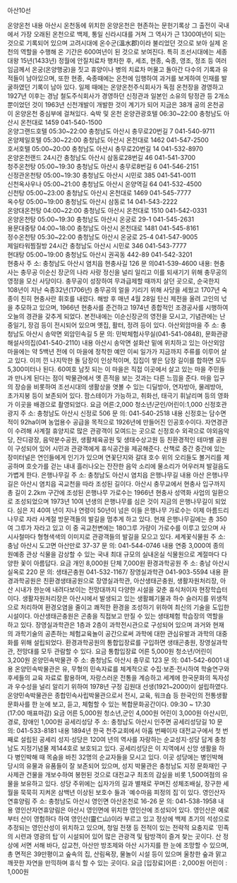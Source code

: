 아산10선

온양온천
    내용
        아산시 온천동에 위치한 온양온천은 현존하는 문헌기록상 그 출전이 국내에서 가장 오래된 온천으로 백제, 통일 신라시대를 거쳐 그 역사가 근 1300여년이 되는 것으로 기록되어 있으며 고려시대에 온수군(溫水郡)이라 불리었던 것으로 보아 실제 온천의 역할을 수행해 온 기간은 600여년이 된 것으로 보여진다.
        특히 조선시대에는 세종대왕 15년(1433년) 정월에 안질치료차 행차한 후, 세조, 현종, 숙종, 영조, 정조 등 여러 임금께서 온궁(온양행궁)을 짓고 휴양이나 병의 치료차 머물고 돌아간 다수의 기록과 유적들이 남아있으며, 또한 현종, 숙종때에는 온천에 임행하여 과거를 보게하여 인재를 발굴하였던 기록이 남아 있다.
        일제 때에는 온양온천주식회사가 독점 온천장을 경영하고 1927년 이후는 경남 철도주식회사가 경영하던 신정관과 일본인 소유의 탕정관 등 2개소 뿐이었던 것이 1963년 신천개발이 개발한 것이 계기가 되어 지금은 38개 공의 온천공이 온양온천 중심부에 걸쳐있다.
    숙박 및 온천
        온양관광호텔 	06:30~22:00 	충청남도 아산시 온천대로 1459 	041-540-1500 	
        온양그랜드호텔 	05:30~22:00 	충청남도 아산시 충무로20번길 7 	041-540-9711 	
        온양제일호텔 	05:30~22:00 	충청남도 아산시 온천대로 1462 	041-547-2500 	
        호서호텔 	05:00~20:00 	충청남도 아산시 충무로20번길 14 	041-532-8970 	 
        온양온천랜드 	24시간 	충청남도 아산시 삼동로28번길 46 	041-541-3700 	
        청주온천탕 	05:00~19:30 	충청남도 아산시 충무로8번길 6 	041-546-2151 	 
        신정관온천탕 	05:00~19:30 	충청남도 아산시 시민로 385 	041-541-0011 	 
        신천옥사우나 	05:00~21:00 	충청남도 아산시 온양역길 64 	041-532-4500 	 
        신천탕 	05:00~23:00 	충청남도 아산시 온천대로 1469 	041-545-7777 	
        옥수탕 	05:00~19:00 	충청남도 아산시 삼동로 14 	041-543-2222 	 
        온양대온천탕 	04:00~22:00 	충청남도 아산시 온천대로 1510 	041-542-0331 	 
        온양온천탕 	05:00~19:30 	충청남도 아산시 온궁로 29-1 	041-545-2631 	 
        용문대중탕 	04:00~18:00 	충청남도 아산시 온천대로 1481 	041-545-8161 	 
        정수온천탕 	05:30~22:00 	충청남도 아산시 온궁로 25-4 	041-547-9005 	 
        제일타워찜질방 	24시간 	충청남도 아산시 시민로 346 	041-543-7777 	 
        현대탕 	05:00~19:00 	충청남도 아산시 권곡동 442-89 	041-542-3201 	
현충사
    주 소: 충청남도 아산시 염치읍 현충사길 126
    문 의041-539-4600
    내용: 
        현충사는 충무공 이순신 장군의 나라 사랑 정신을 널리 일리고 이를 되새기기 위해 충무공의 영정을 모신 사당이다. 충무공이 성장하여 무과급제할 때까지 살던 곳으로, 순국한지 108년이 지난 숙종32년(1706년) 충무공의 얼을 기리기 위해 사당을 세웠고 1707년 숙종이 친히 현충사란 휘호를 내렸다.
        해방 후 매년 4월 28일 탄신 제전을 올려 고인의 넋을 추모하고 있으며, 1966년 현충사를 준건하고 1974년 종합적인 조경공사를 시행하여 오늘의 경관을 갖추게 되었다. 본전내에는 이순신장군의 영전을 모시고, 기념관에는 난중일기, 장검 등이 전시되어 있으며 옛집, 활터, 정려 등이 있다.
아산외암마을
    주 소: 충청남도 아산시 송악면 외암민속길 5
    문 의: 민박체험사무실(041-541-0848), 문화관광해설사의집(041-540-2110)
    내용
        아산시 송악면 설화산 밑에 위치하고 있는 아산외암마을에는 약 5백년 전에 이 마을에 정착한 예안 이씨 일가가 지금까지 주류를 이루어 살고 있다. 이끼 낀 나지막한 돌 담장이 인상적이며, 집집이 쌓은 담장 길이를 합하면 모두 5,300미터나 된다.
        60여호 남짓 되는 이 마을은 직접 이곳에서 살고 있는 마을 주민들과 만나게 된다는 점이 박물관에서 옛 흔적을 보는 것과는 다른 느낌을 준다. 마을 입구의 장승을 비롯하여 조선시대의 생활상을 엿볼 수 있는 디딜방아, 연자방아, 물레방아, 초가지붕 등이 보존되어 있다. 팜스테이가 가능하고, 취화선, 태극기 휘날리며 등의 영화가 이곳을 배경으로 촬영되었다.
    요금
        어른:2,000
        청소년/군인/어린이:1,000
신정호관광지
    주 소: 충청남도 아산시 신정로 506
    문 의: 041-540-2518
    내용
        신정호는 담수면적이 92ha이며 농업용수 공급을 목적으로 1926년에 만들어진 인공호수이다. 자연경관이 수려해 사계절 휴양지로 많은 관광객이 모여드는 곳으로 신정호수 외곽으로 야외음악당, 잔디광장, 음악분수공원, 생활체육공원 및 생태수상고원 등 친환경적인 테마별 공원이 구성되어 있어 시민과 관광객에게 휴식공간을 제공해준다.
        산책로 중간 중간에 있는 장미터널은 연인들에게 인기가 있으며 연꽃단지와 갈대 호수 위의 오리들도 볼거리를 제공하며 호숫가를 걷는 내내 흘러나오는 잔잔한 음악 소리에 물소리가 어우러져 발걸음도 가볍게 한다.
은행나무길
    주 소: 충청남도 아산시 염치읍 은행나무길
    내용
        아산 은행나무길은 아산시 염치읍 곡교천을 따라 조성된 길이다. 아산시 충무교에서 현충사 입구까지 총 길이 2.2km 구간에 조성된 은행나무 가로수는 1966년 현충사 성역화 사업의 일환으로 조성되었으며 1973년 10여 년생의 은행나무를 심은 것이 지금의 은행나무길이 되었다.
        심은 지 40여 년이 지나 연령이 50년이 넘은 이들 은행나무 가로수는 이제 아름드리 나무로 자라 사계절 방문객들의 발길을 멈추게 하고 있다.
        현재 은행나무길에는 총 350여 그루가 자라고 있고 이 중 곡교천변에는 180그루 가량이 가로수를 이루고 있으며 사시사철마다 형형색색의 이미지로 관광객들의 발길을 모으고 있다.
세계꽃식물원
    주 소: 충남 아산시 도고면 아산만로 37-37
    문 의: 041-544-0746
    내용
        연중 3,000여 종의 원예종 관상 식물을 감상할 수 있는 국내 최대 규모의 실내온실 식물원으로 계절마다 다양한 꽃이 아름답다.
    요금
        개인 8,000원
        단체 7,000원
환경과학공원
    주 소: 충남 아산시 실옥로 220
    문 의: 생태곤충원 041-532-1167/ 장영실과학관 041-903-5594
    내용
        환경과학공원은 친환경생태공원으로 장영실과학관, 아산생태곤충원, 생활자원처리장, 아산 시내가 한눈에 내려다보이는 전망대까지 다양한 시설을 갖춘 휴식처이자 현장학습터이다.
        생활자원처리장은 아산시에서 발생되고 있는 생활폐기물과 하수 슬러지를 위생적으로 처리하여 환경오염을 줄이고 쾌적한 환경을 조성하기 위하여 최신의 기술을 도입한 시설이다. 아산생태곤충원은 곤충을 직접보고 만질 수 있는 생태체험 학습장의 역할을 하고 있다.
        장영실과학관은 1층과 2층이 과학전시관으로 구성되어 있으며 과거와 현재의 과학기술의 공존하는 체험교육놀이 공간으로써 과학에 대한 관심유발과 과학의 대중화를 위해 설립되었다. 환경과학공원의 통합입장료를 구입하면 생태곤충원, 장영실과학관, 전망대를 모두 관람할 수 있다.
    요금
        통합입장료
        어른 5,000원 청소년/어린이 3,200원
온양민속박물관
    주 소: 충청남도 아산시 충무로 123
    문 의: 041-542-6001
    내용
        온양민속박물관은 유, 무형의 민속자료를 체계적으로 수집·보존·전시하여 학술연구와 후세들의 교육 자료로 활용하며, 자랑스러운 전통을 계승하고 세계에 한국문화의 독자성과 우수성을 널리 알리기 위하여 1978년 구정 김원대 선생(1921~2000)이 설립하였다.
        온양민속박물관은 종합민속사립박물관으로서 전시, 교육, 워크숍 등 한국인의 전통생활문화사를 한 눈에 보고, 듣고, 체험할 수 있는 복합문화공간이다.
        09:30 ~ 17:30
        (17:00 매표마감)
    요금
        어른 5,000원 청소년,군인 4,000원
        어린이 3,000원
        아산시민, 경로, 장애인 1,000원
공세리성당
    주 소: 충청남도 아산시 인주면 공세리성당길 10
    문 의: 041-533-8181
    내용
        1894년 한국 천주교회에서 아홉 번째이자 대전교구에서 첫 번째로 설립된 공세리 성지·성당은 120여 년의 역사를 자랑하는 순교성지·성당 답게 충청남도 지정기념물 제144호로 보호되고 있다. 공세리성당은 이 지역에서 신앙 생활을 하다 병인박해 때 목숨을 바친 32명의 순교자들을 모시고 있다.
        이곳 성당에는 병인박해 당시의 유물과 유품들이 잘 보존되어 있으며, 성지 박물관은 충청남도 지정 문화재인 구 사제관 건물을 개보수하여 봉헌된 것으로 대전교구 최초의 감실을 비롯 1,500여점의 유물을 보유하고 있다. 성당 주위에는 십자가의 길과 별채로 꾸며진 성체조배실, 장구한 세월을 묵묵히 지켜온 삼백년 이상된 보호수 들과 ´예수마음 피정의 집´이 있다.
영인산자연휴양림
    주 소: 충청남도 아산시 영인면 아산온천로 16-26
    문 의: 041-538-1958
    내용
        영인산자연휴양림은 아산시 영인면에 위치한 영인산에 조성되어 있다.
        영인산은 예로부터 산이 영험하다 하여 영인산(靈仁山)이라 부르고 있고 정상에 백제 초기의 석성으로 추정되는 영인산성이 위치하고 있으며, 청일 전쟁 등 전적이 있는 전략적 요충지로 ´민족의 시련과 영광의 탑´이 시설되어 있어 많은 관광객 및 탐방객이 즐겨 찾는 곳이다.
        산 정상에 서면 서해 바다, 삽교천, 아산만 방조제와 아산 시가지를 한 눈에 조망할 수 있으며, 총 면적은 39만평이고 숲속의 집, 산림욕장, 물놀이 시설 등이 있으며 울창한 숲과 맑고 깨끗한 자연을 만끽하며 휴식 할 수 있는 곳이다.
    요금
        [입장료]어른 : 2,000원
        어린이 : 1,000원


